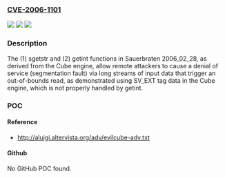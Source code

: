 ### [CVE-2006-1101](https://cve.mitre.org/cgi-bin/cvename.cgi?name=CVE-2006-1101)
![](https://img.shields.io/static/v1?label=Product&message=n%2Fa&color=blue)
![](https://img.shields.io/static/v1?label=Version&message=n%2Fa&color=blue)
![](https://img.shields.io/static/v1?label=Vulnerability&message=n%2Fa&color=brighgreen)

### Description

The (1) sgetstr and (2) getint functions in Sauerbraten 2006_02_28, as derived from the Cube engine, allow remote attackers to cause a denial of service (segmentation fault) via long streams of input data that trigger an out-of-bounds read, as demonstrated using SV_EXT tag data in the Cube engine, which is not properly handled by getint.

### POC

#### Reference
- http://aluigi.altervista.org/adv/evilcube-adv.txt

#### Github
No GitHub POC found.

